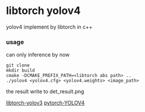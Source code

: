 # libtorch yolov4

yolov4 implement by libtorch in c++

### usage
can only inference by now 

```
git clone
mkdir build
cmake -DCMAKE_PREFIX_PATH=<libtorch abs path> ..
./yolov4 <yolov4.cfg> <yolov4.weights> <image_path>
```
the result write to det_result.png

[libtorch-yolov3](https://github.com/walktree/libtorch-yolov3)
[pytorch-YOLOV4](https://github.com/Tianxiaomo/pytorch-YOLOv4)
